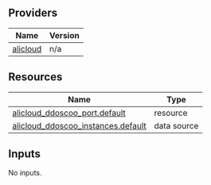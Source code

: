 <!-- BEGIN_TF_DOCS -->
## Providers

| Name | Version |
|------|---------|
| <a name="provider_alicloud"></a> [alicloud](#provider\_alicloud) | n/a |

## Resources

| Name | Type |
|------|------|
| [alicloud_ddoscoo_port.default](https://registry.terraform.io/providers/hashicorp/alicloud/latest/docs/resources/ddoscoo_port) | resource |
| [alicloud_ddoscoo_instances.default](https://registry.terraform.io/providers/hashicorp/alicloud/latest/docs/data-sources/ddoscoo_instances) | data source |

## Inputs

No inputs.
<!-- END_TF_DOCS -->    